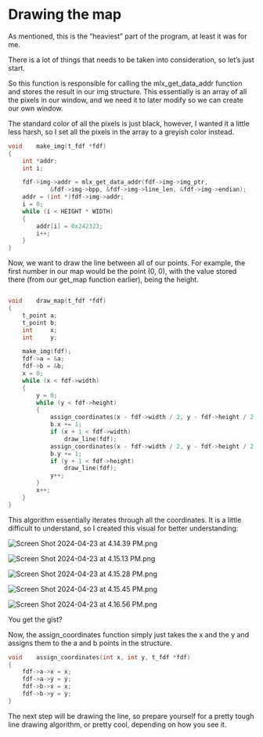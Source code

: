# Drawing the map

As mentioned, this is the “heaviest” part of the program, at least it was for me. 

There is a lot of things that needs to be taken into consideration, so let’s just start. 

So this function is responsible for calling the mlx_get_data_addr function and stores the result in our img structure. This essentially is an array of all the pixels in our window, and we need it to later modify so we can create our own window. 

The standard color of all the pixels is just black, however, I wanted it a little less harsh, so I set all the pixels in the array to a greyish color instead.

```c
void	make_img(t_fdf *fdf)
{
	int	*addr;
	int	i;

	fdf->img->addr = mlx_get_data_addr(fdf->img->img_ptr,
			&fdf->img->bpp, &fdf->img->line_len, &fdf->img->endian);
	addr = (int *)fdf->img->addr;
	i = 0;
	while (i < HEIGHT * WIDTH)
	{
		addr[i] = 0x242323;
		i++;
	}
}
```

Now, we want to draw the line between all of our points. For example, the first number in our map would be the point (0, 0), with the value stored there (from our get_map function earlier), being the height. 

```c

void	draw_map(t_fdf *fdf)
{
	t_point	a;
	t_point	b;
	int		x;
	int		y;

	make_img(fdf);
	fdf->a = &a;
	fdf->b = &b;
	x = 0;
	while (x < fdf->width)
	{
		y = 0;
		while (y < fdf->height)
		{
			assign_coordinates(x - fdf->width / 2, y - fdf->height / 2, fdf);
			b.x += 1;
			if (x + 1 < fdf->width)
				draw_line(fdf);
			assign_coordinates(x - fdf->width / 2, y - fdf->height / 2, fdf);
			b.y += 1;
			if (y + 1 < fdf->height)
				draw_line(fdf);
			y++;
		}
		x++;
	}
}
```

This algorithm essentially iterates through all the coordinates. It is a little difficult to understand, so I created this visual for better understanding:

![Screen Shot 2024-04-23 at 4.14.39 PM.png](Drawing%20the%20map%20ee48ca12f1844e54a9d3b510877da9b1/Screen_Shot_2024-04-23_at_4.14.39_PM.png)

![Screen Shot 2024-04-23 at 4.15.13 PM.png](Drawing%20the%20map%20ee48ca12f1844e54a9d3b510877da9b1/Screen_Shot_2024-04-23_at_4.15.13_PM.png)

![Screen Shot 2024-04-23 at 4.15.28 PM.png](Drawing%20the%20map%20ee48ca12f1844e54a9d3b510877da9b1/Screen_Shot_2024-04-23_at_4.15.28_PM.png)

![Screen Shot 2024-04-23 at 4.15.45 PM.png](Drawing%20the%20map%20ee48ca12f1844e54a9d3b510877da9b1/Screen_Shot_2024-04-23_at_4.15.45_PM.png)

![Screen Shot 2024-04-23 at 4.16.56 PM.png](Drawing%20the%20map%20ee48ca12f1844e54a9d3b510877da9b1/Screen_Shot_2024-04-23_at_4.16.56_PM.png)

You get the gist?

Now, the assign_coordinates function simply just takes the x and the y and assigns them to the a and b points in the structure. 

```c
void	assign_coordinates(int x, int y, t_fdf *fdf)
{
	fdf->a->x = x;
	fdf->a->y = y;
	fdf->b->x = x;
	fdf->b->y = y;
}
```

The next step will be drawing the line, so prepare yourself for a pretty tough line drawing algorithm, or pretty cool, depending on how you see it.
